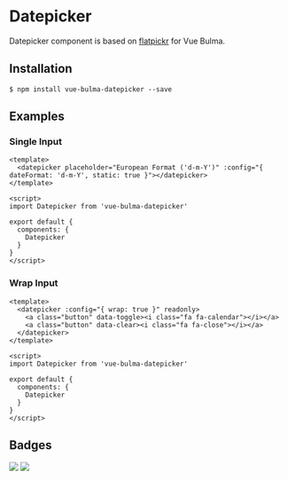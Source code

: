 # Datepicker

Datepicker component is based on [flatpickr](https://github.com/chmln/flatpickr) for Vue Bulma.

## Installation

```
$ npm install vue-bulma-datepicker --save
```

## Examples

### Single Input

```vue
<template>
  <datepicker placeholder="European Format ('d-m-Y')" :config="{ dateFormat: 'd-m-Y', static: true }"></datepicker>
</template>

<script>
import Datepicker from 'vue-bulma-datepicker'

export default {
  components: {
    Datepicker
  }
}
</script>
```

### Wrap Input

```vue
<template>
  <datepicker :config="{ wrap: true }" readonly>
    <a class="button" data-toggle><i class="fa fa-calendar"></i></a>
    <a class="button" data-clear><i class="fa fa-close"></i></a>
  </datepicker>
</template>

<script>
import Datepicker from 'vue-bulma-datepicker'

export default {
  components: {
    Datepicker
  }
}
</script>
```

## Badges

![](https://img.shields.io/badge/license-MIT-blue.svg)
![](https://img.shields.io/badge/status-stable-green.svg)
